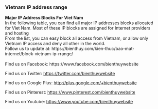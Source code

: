 <h3>Vietnam IP address range</h3>
<strong>Major IP Address Blocks For Viet Nam </strong> <br>
In the following table, you can find all major IP addresses blocks allocated for Viet Nam. Most of these IP blocks are assigned for Internet providers and hosting <br>
From the list, you can easy block all access from Vietnam, or allow only Vietnam IP access and deny all other in the world. <br>
Follow us to update at:  https://bienthuy.com/kien-thuc/bao-mat-internet/block-vietnam-ip-rrange/<br>

<br> 
Find us on Facebook: https://www.facebook.com/bienthuywebsite  <br>

Find us on Twitter: https://twitter.com/bienthuywebsite  <br>

Find us on Google Plus: http://plus.google.com/+bienthuywebsite  <br>

Find us on Pinterest: https://www.pinterest.com/bienthuywebsite  <br>

Find us on Youtube: https://www.youtube.com/bienthuywebsite  <br>
